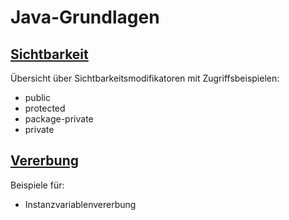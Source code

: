 # Java-Grundlagen

## [Sichtbarkeit](src/grundlagen/sichtbarkeit/)
Übersicht über Sichtbarkeitsmodifikatoren mit Zugriffsbeispielen:
* public
* protected
* package-private
* private

## [Vererbung](src/grundlagen/vererbung/)
Beispiele für:
* Instanzvariablenvererbung

